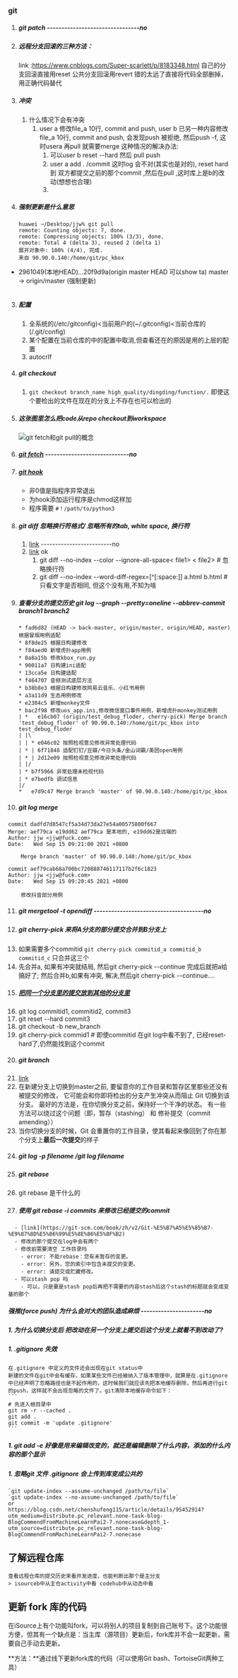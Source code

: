 ### git
1. ##### git patch --------------------------------no
2. ##### 远程分支回滚的三种方法：
   link :https://www.cnblogs.com/Super-scarlett/p/8183348.html
   自己的分支回滚直接用reset
   公共分支回滚用revert
   错的太远了直接将代码全部删掉，用正确代码替代
3. ##### 冲突
   1. 什么情况下会有冲突
      1. user a 修改file_a 10行, commit and push, user b 已另一种内容修改file_a 10行, commit and push, 会发现push 被拒绝, 然后push -f, 这时usera 再pull 就需要merge 这种情况的解决办法:
         1. 可以user b reset --hard 然后 pull push
         2. user a add . /commit 这时log 会不对(其实也是对的), reset hard 到 双方都提交之前的那个commit ,然后在pull ,这时库上是b的改动(想想也合理)
         3. 
4. ##### 强制更新是什么意思
   ```
   huawei ~/Desktop/jjw% git pull
   remote: Counting objects: 7, done.
   remote: Compressing objects: 100% (3/3), done.
   remote: Total 4 (delta 3), reused 2 (delta 1)
   展开对象中: 100% (4/4), 完成.
   来自 90.90.0.140:/home/git/pc_kbox
 + 2961049(本地HEAD)...20f9d9a(origin master HEAD 可以show ta) master     -> origin/master  (强制更新)

   ```
3. ##### 配置
   1. 全系统的(/etc/gitconfig)<当前用户的(~/.gitconfig)<当前仓库的(/.git/config)
   2. 某个配置在当前仓库的中的配置中取消,但查看还在的原因是用的上层的配置
   3. autocrlf 
4. ##### git checkout
   1. `git checkout branch_name high_quality/dingding/function/.` 即使这个要检出的文件在现在的分支上不存在也可以检出的
5. ##### 这张图里怎么把code从repo checkout到workspace
      ![git fetch和git pull的概念](http://kmknkk.oss-cn-beijing.aliyuncs.com/image/git.jpg)
6. ##### [git fetch](https://www.cnblogs.com/runnerjack/p/9342362.html) -----------------------------no
7. ##### [git hook](https://www.git-scm.com/book/zh/v2/%E8%87%AA%E5%AE%9A%E4%B9%89-Git-Git-%E9%92%A9%E5%AD%90)
   - 非0值是指程序异常退出
   - 为hook添加运行程序是chmod这样加
   - 程序需要 `#！/path/to/python3`
8. ##### git diff 忽略换行符格式/ 忽略所有的tab, white space, 换行符 
   1. [link](https://blog.csdn.net/nanyilou_xiaoye/article/details/79075092) -------------------------no
   2. [link](https://www.it1352.com/801295.html) ok
      1. git diff --no-index --color --ignore-all-space< file1> < file2> # 忽略换行符
      2. git diff --no-index --word-diff-regex=[^[:space:]] a.html b.html # 只看文字是否相同, 但这个没有用,不知为啥

9.  ##### 查看分支的提交历史 git log --graph --pretty=oneline --abbrev-commit branch1 branch2
    ```
    * fad6d82 (HEAD -> back-master, origin/master, origin/HEAD, master) 根据冒烟用例适配
    * 8f8de25 根据日构建修改
    * f84aed0 新增虎扑app用例
    * 8a8a15b 修改kbox_run.py
    * 90011a7 日构建ini适配
    * 13cca5e 日构建适配
    * f464707 音频测试底层方法
    * b38b8e3 根据日构建修改网易云音乐、小红书用例
    * a3a11d9 生态用例修改
    * e2304c5 新增monkey文件
    * bac2f98 修改uos_app.ini,修改微信窗口事件用例，新增虎扑monkey测试用例
    | *   e16cb07 (origin/test_debug_floder, cherry-pick) Merge branch 'test_debug_floder' of 90.90.0.140:/home/git/pc_kbox into test_debug_floder 
    | |\  
    | | * e046c02 按照检视意见修改异常处理代码
    | * | 6f71848 适配钉钉/豆瓣/今日头条/金山词霸/美团open用例
    | * | 2d12e09 按照检视意见修改异常处理代码
    | |/  
    | * b7f5966 异常处理未检视代码
    | * e7bedfb 调试信息
    |/  
    *   e7d9c47 Merge branch 'master' of 90.90.0.140:/home/git/pc_kbox
    ```
10. ##### git log merge
```
commit dadfd7d8547cf5a34d73da27e54a00575800f667
Merge: aef79ca e19dd62 aef79ca 是本地的, e19dd62是远端的
Author: jjw <jjw@fuck.com>
Date:   Wed Sep 15 09:21:00 2021 +0800

    Merge branch 'master' of 90.90.0.140:/home/git/pc_kbox

commit aef79cab68a700bc720888746117117b2f6c1823
Author: jjw <jjw@fuck.com>
Date:   Wed Sep 15 09:20:45 2021 +0800

    修改抖音部分用例
```
11. ##### git mergetool -t opendiff --------------------------------------no
12. ##### git cherry-pick 来将A分支的部分提交合并到B分支上
   2. 如果需要多个commitid `git cherry-pick commitid_a commitid_b commitid_c` 只合并这三个
   3. 先合并a, 如果有冲突就结局, 然后git cherry-pick --continue 完成后就把a给搞好了; 然后合并b,如果有冲突, 解决,然后git cherry-pick --continue....
13. ##### [把同一个分支里的提交放到其他的分支里](https://github.com/k88hudson/git-flight-rules/blob/master/README_zh-CN.md#rebasing-%E5%92%8C%E5%90%88%E5%B9%B6merging)
   4. git log commitid1, commitid2, commit3
   5. git reset --hard commit3
   6. git checkout -b new_branch
   7. git cherry-pick commid1 # 即使commitid 在git log中看不到了, 已经reset-hard了,仍然能找到这个commit
14. ##### git branch
   8. [link](https://blog.csdn.net/duxing_langzi/article/details/80295573?utm_medium=distribute.pc_relevant.none-task-blog-2%7Edefault%7ECTRLIST%7Edefault-1.no_search_link&depth_1-utm_source=distribute.pc_relevant.none-task-blog-2%7Edefault%7ECTRLIST%7Edefault-1.no_search_link)
   9. 在新建分支上切换到master之前, 要留意你的工作目录和暂存区里那些还没有被提交的修改， 它可能会和你即将检出的分支产生冲突从而阻止 Git 切换到该分支。 最好的方法是，在你切换分支之前，保持好一个干净的状态。 有一些方法可以绕过这个问题（即，暂存（stashing） 和 修补提交（commit amending））
   10. 当你切换分支的时候，Git 会重置你的工作目录，使其看起来像回到了你在那个分支上**最后一次提交**的样子
15. ##### git log -p filename /git log filename
16. ##### git rebase
   11. git rebase 是干什么的
   12. ##### 使用 git rebase -i commits 来修改已经提交的commit
      - [link](https://git-scm.com/book/zh/v2/Git-%E5%B7%A5%E5%85%B7-%E9%87%8D%E5%86%99%E5%8E%86%E5%8F%B2)
      - 修改的那个提交在log中会有两个
      - 修改前需要清空 工作目录吗
        - error: 不能rebase：您有未暂存的变更。
        - error: 另外，您的索引中包含未提交的变更。
        - error: 请提交或贮藏修改。
      - 可以stash pop 吗
        - 可以，只是要是stash pop后再把不需要的内容stash后这个stash的标题就会变成变基的那个
##### 强推(force push) 为什么会对大的团队造成麻烦 ----------------------no
##### 1. 为什么切换分支后 把改动在另一个分支上提交后这个分支上就看不到改动了?
##### 1. .gitignore 失效
    在.gitignore 中定义的文件还会出现在git status中
    新建的文件在git中会有缓存，如果某些文件已经被纳入了版本管理中，就算是在.gitignore中已经声明了忽略路径也是不起作用的，这时候我们就应该先把本地缓存删除，然后再进行git的push，这样就不会出现忽略的文件了。git清除本地缓存命令如下：
    ```
    # 先进入根目录中
    git rm -r --cached .
    git add .
    git commit -m 'update .gitignore'
    ```
##### 1. git add -e 好像是用来编辑改变的，就还是编辑删除了什么内容，添加的什么内容的那个显示
##### 1. 忽略git 文件 .gitignore 会上传到库变成公共的
    `git update-index --assume-unchanged /path/to/file`
    `git update-index --no-assume-unchanged /path/to/file`
    or 
    https://blog.csdn.net/chenshufeng115/article/details/95452914?utm_medium=distribute.pc_relevant.none-task-blog-BlogCommendFromMachineLearnPai2-7.nonecase&depth_1-utm_source=distribute.pc_relevant.none-task-blog-BlogCommendFromMachineLearnPai2-7.nonecase

## 了解远程仓库
    查看远程仓库的提交历史来看开发进度，也能判断出那个是主分支
    > isourceb中从主仓activity中看 codehub中从动态中看
## 更新 fork 库的代码

在iSource上有个功能叫fork，可以将别人的项目复制到自己账号下。这个功能很方便，但其有一个缺点是：当主库（源项目）更新后，fork库并不会一起更新，需要自己手动去更新。

**方法：**通过线下更新fork库的代码（可以使用Git bash、TortoiseGit两种工具）
